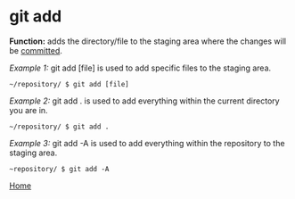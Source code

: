 # git add
**Function:** adds the directory/file to the staging area where the changes will be [committed](git-commit.md).

*Example 1:*
git add [file] is used to add specific files to the staging area.
```
~/repository/ $ git add [file]
```

*Example 2:*
git add . is used to add everything within the current directory you are in.
```
~/repository/ $ git add .
```

*Example 3:*
git add -A is used to add everything within the repository to the staging area.
```
~repository/ $ git add -A
```

[Home](../README.md)